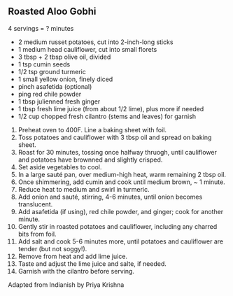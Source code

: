 ## Roasted Aloo Gobhi

4 servings = ? minutes

* 2 medium russet potatoes, cut into 2-inch-long sticks
* 1 medium head cauliflower, cut into small florets
* 3 tbsp + 2 tbsp olive oil, divided
* 1 tsp cumin seeds
* 1/2 tsp ground turmeric
* 1 small yellow onion, finely diced
* pinch asafetida (optional)
* ping red chile powder
* 1 tbsp julienned fresh ginger
* 1 tbsp fresh lime juice (from about 1/2 lime), plus more if needed
* 1/2 cup chopped fresh cilantro (stems and leaves) for garnish

1. Preheat oven to 400F. Line a baking sheet with foil.
2. Toss potatoes and cauliflower with 3 tbsp oil and spread on baking sheet.
3. Roast for 30 minutes, tossing once halfway thruogh, until cauliflower and potatoes have brownned and slightly crisped.
4. Set aside vegetables to cool.
5. In a large sauté pan, over medium-high heat, warm remaining 2 tbsp oil.
6. Once shimmering, add cumin and cook until medium brown, ~ 1 minute.
7. Reduce heat to medium and swirl in turmeric.
8. Add onion and sauté, stirring, 4-6 minutes, until onion becomes translucent.
9. Add asafetida (if using), red chile powder, and ginger; cook for another minute.
10. Gently stir in roasted potatoes and cauliflower, including any charred bits from foil.
11. Add salt and cook 5-6 minutes more, until potatoes and cauliflower are tender (but not soggy!).
12. Remove from heat and add lime juice.
13. Taste and adjust the lime juice and salte, if needed.
14. Garnish with the cilantro before serving.

Adapted from Indianish by Priya Krishna

